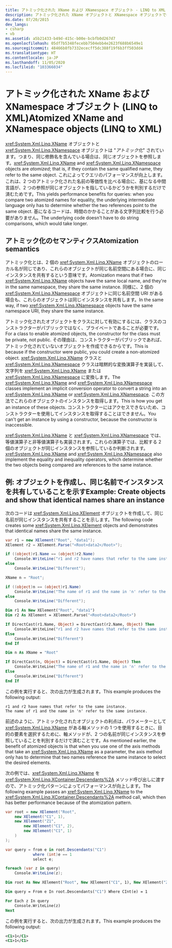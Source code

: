 ```yaml
---
title: アトミック化された XName および XNamespace オブジェクト - LINQ to XML
description: アトミック化された XName オブジェクトと XNamespace オブジェクトで名前が同じときにインスタンスを共有するしくみについて説明します。
ms.date: 07/20/2015
dev_langs:
- csharp
- vb
ms.assetid: a5b21433-b49d-415c-b00e-bcbfb0d267d7
ms.openlocfilehash: 05df7b5348fecebb7504ebb4e2623f688b6549e1
ms.sourcegitcommit: 48466b8fb7332ececff5dc388f19f6b3ff503dd4
ms.translationtype: HT
ms.contentlocale: ja-JP
ms.lasthandoff: 11/05/2020
ms.locfileid: "103366034"
---
```

# <a name="atomized-xname-and-xnamespace-objects-linq-to-xml"></a><span data-ttu-id="a871f-103">アトミック化された XName および XNamespace オブジェクト (LINQ to XML)</span><span class="sxs-lookup"><span data-stu-id="a871f-103">Atomized XName and XNamespace objects (LINQ to XML)</span></span>

<span data-ttu-id="a871f-104"><xref:System.Xml.Linq.XName> オブジェクトと <xref:System.Xml.Linq.XNamespace> オブジェクトは "*アトミック化*" されています。つまり、同じ修飾名を含んでいる場合は、同じオブジェクトを参照します。</span><span class="sxs-lookup"><span data-stu-id="a871f-104"><xref:System.Xml.Linq.XName> and <xref:System.Xml.Linq.XNamespace> objects are *atomized*; that is, if they contain the same qualified name, they refer to the same object.</span></span> <span data-ttu-id="a871f-105">これによってクエリのパフォーマンスが向上します。これは、2 つのアトミック化された名前の等価性を比べる場合に、基になる中間言語が、2 つの参照が同じオブジェクトを指しているかどうかを判別するだけで済むためです。</span><span class="sxs-lookup"><span data-stu-id="a871f-105">This yields performance benefits for queries: when you compare two atomized names for equality, the underlying intermediate language only has to determine whether the two references point to the same object.</span></span> <span data-ttu-id="a871f-106">基になるコードは、時間のかかることがある文字列比較を行う必要がありません。</span><span class="sxs-lookup"><span data-stu-id="a871f-106">The underlying code doesn't have to do string comparisons, which would take longer.</span></span>

## <a name="atomization-semantics"></a><span data-ttu-id="a871f-107">アトミック化のセマンティクス</span><span class="sxs-lookup"><span data-stu-id="a871f-107">Atomization semantics</span></span>

<span data-ttu-id="a871f-108">アトミック化とは、2 個の <xref:System.Xml.Linq.XName> オブジェクトのローカル名が同じであり、これらのオブジェクトが同じ名前空間にある場合に、同じインスタンスを共有するという意味です。</span><span class="sxs-lookup"><span data-stu-id="a871f-108">Atomization means that if two <xref:System.Xml.Linq.XName> objects have the same local name, and they're in the same namespace, they share the same instance.</span></span> <span data-ttu-id="a871f-109">同様に、2 個の <xref:System.Xml.Linq.XNamespace> オブジェクトに同じ名前空間 URI がある場合も、これらのオブジェクトは同じインスタンスを共有します。</span><span class="sxs-lookup"><span data-stu-id="a871f-109">In the same way, if two <xref:System.Xml.Linq.XNamespace> objects have the same namespace URI, they share the same instance.</span></span>

<span data-ttu-id="a871f-110">アトミック化されたオブジェクトをクラスに対して有効にするには、クラスのコンストラクターがパブリックではなく、プライベートであることが必要です。</span><span class="sxs-lookup"><span data-stu-id="a871f-110">For a class to enable atomized objects, the constructor for the class must be private, not public.</span></span> <span data-ttu-id="a871f-111">その理由は、コンストラクターがパブリックであれば、アトミック化されていないオブジェクトを作成できるからです。</span><span class="sxs-lookup"><span data-stu-id="a871f-111">This is because if the constructor were public, you could create a non-atomized object.</span></span> <span data-ttu-id="a871f-112"><xref:System.Xml.Linq.XName> クラスと <xref:System.Xml.Linq.XNamespace> クラスは暗黙的な変換演算子を実装して、文字列を <xref:System.Xml.Linq.XName> または <xref:System.Xml.Linq.XNamespace> に変換します。</span><span class="sxs-lookup"><span data-stu-id="a871f-112">The <xref:System.Xml.Linq.XName> and <xref:System.Xml.Linq.XNamespace> classes implement an implicit conversion operator to convert a string into an <xref:System.Xml.Linq.XName> or <xref:System.Xml.Linq.XNamespace>.</span></span> <span data-ttu-id="a871f-113">この方法でこれらのオブジェクトのインスタンスを取得します。</span><span class="sxs-lookup"><span data-stu-id="a871f-113">This is how you get an instance of these objects.</span></span> <span data-ttu-id="a871f-114">コンストラクターにはアクセスできないため、コンストラクターを使用してインスタンスを取得することはできません。</span><span class="sxs-lookup"><span data-stu-id="a871f-114">You can't get an instance by using a constructor, because the constructor is inaccessible.</span></span>

<span data-ttu-id="a871f-115"><xref:System.Xml.Linq.XName> と <xref:System.Xml.Linq.XNamespace> では、等値演算子と非等値演算子も実装されます。これらの演算子では、比較する 2 個のオブジェクトが同じインスタンスを参照しているか判断されます。</span><span class="sxs-lookup"><span data-stu-id="a871f-115"><xref:System.Xml.Linq.XName> and <xref:System.Xml.Linq.XNamespace> also implement the equality and inequality operators, which determine whether the two objects being compared are references to the same instance.</span></span>

## <a name="example-create-objects-and-show-that-identical-names-share-an-instance"></a><span data-ttu-id="a871f-116">例: オブジェクトを作成し、同じ名前でインスタンスを共有していることを示す</span><span class="sxs-lookup"><span data-stu-id="a871f-116">Example: Create objects and show that identical names share an instance</span></span>

<span data-ttu-id="a871f-117">次のコードは <xref:System.Xml.Linq.XElement> オブジェクトを作成して、同じ名前が同じインスタンスを共有することを示します。</span><span class="sxs-lookup"><span data-stu-id="a871f-117">The following code creates some <xref:System.Xml.Linq.XElement> objects and demonstrates that identical names share the same instance.</span></span>

```csharp
var r1 = new XElement("Root", "data1");
XElement r2 = XElement.Parse("<Root>data2</Root>");

if ((object)r1.Name == (object)r2.Name)
    Console.WriteLine("r1 and r2 have names that refer to the same instance.");
else
    Console.WriteLine("Different");

XName n = "Root";

if ((object)n == (object)r1.Name)
    Console.WriteLine("The name of r1 and the name in 'n' refer to the same instance.");
else
    Console.WriteLine("Different");
```

```vb
Dim r1 As New XElement("Root", "data1")
Dim r2 As XElement = XElement.Parse("<Root>data2</Root>")

If DirectCast(r1.Name, Object) = DirectCast(r2.Name, Object) Then
    Console.WriteLine("r1 and r2 have names that refer to the same instance.")
Else
    Console.WriteLine("Different")
End If

Dim n As XName = "Root"

If DirectCast(n, Object) = DirectCast(r1.Name, Object) Then
    Console.WriteLine("The name of r1 and the name in 'n' refer to the same instance.")
Else
    Console.WriteLine("Different")
End If
```

<span data-ttu-id="a871f-118">この例を実行すると、次の出力が生成されます。</span><span class="sxs-lookup"><span data-stu-id="a871f-118">This example produces the following output:</span></span>

```output
r1 and r2 have names that refer to the same instance.
The name of r1 and the name in 'n' refer to the same instance.
```

<span data-ttu-id="a871f-119">前述のように、アトミック化されたオブジェクトの利点は、パラメーターとして <xref:System.Xml.Linq.XName> がある軸メソッドの 1 つを使用するときに、目的の要素を選択するために、軸メソッドが、2 つの名前が同じインスタンスを参照していることを判別するだけで済むことです。</span><span class="sxs-lookup"><span data-stu-id="a871f-119">As mentioned earlier, the benefit of atomized objects is that when you use one of the axis methods that take an <xref:System.Xml.Linq.XName> as a parameter, the axis method only has to determine that two names reference the same instance to select the desired elements.</span></span>

<span data-ttu-id="a871f-120">次の例では、<xref:System.Xml.Linq.XName> を <xref:System.Xml.Linq.XContainer.Descendants%2A> メソッド呼び出しに渡すので、アトミック化パターンによってパフォーマンスが向上します。</span><span class="sxs-lookup"><span data-stu-id="a871f-120">The following example passes an <xref:System.Xml.Linq.XName> to the <xref:System.Xml.Linq.XContainer.Descendants%2A> method call, which then has better performance because of the atomization pattern.</span></span>

```csharp
var root = new XElement("Root",
    new XElement("C1", 1),
    new XElement("Z1",
        new XElement("C1", 2),
        new XElement("C1", 1)
    )
);

var query = from e in root.Descendants("C1")
            where (int)e == 1
            select e;

foreach (var z in query)
    Console.WriteLine(z);
```

```vb
Dim root As New XElement("Root", New XElement("C1", 1), New XElement("Z1", New XElement("C1", 2), New XElement("C1", 1)))

Dim query = From e In root.Descendants("C1") Where CInt(e) = 1

For Each z In query
    Console.WriteLine(z)
Next
```

<span data-ttu-id="a871f-121">この例を実行すると、次の出力が生成されます。</span><span class="sxs-lookup"><span data-stu-id="a871f-121">This example produces the following output:</span></span>

```xml
<C1>1</C1>
<C1>1</C1>
```
